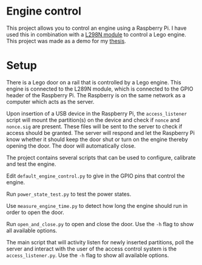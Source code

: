 # Engine control
This project allows you to control an engine using a Raspberry Pi. I have
used this in combination with a 
[L298N module](http://www.instructables.com/id/Control-DC-and-stepper-motors-with-L298N-Dual-Moto/)
to control a Lego engine. This project was made as a demo for my 
[thesis](https://github.com/MatthiasKunnen/bachelorproef).
 
# Setup 
There is a Lego door on a rail that is controlled by a Lego engine. This 
engine is connected to the L289N module, which is connected to the GPIO header
of the Raspberry Pi. The Raspberry is on the same network as a computer which
acts as the server.

Upon insertion of a USB device in the Raspberry Pi, the `access_listener`
script will mount the partition(s) on the device and check if `nonce` and
`nonce.sig` are present. These files will be sent to the server to check if
access should be granted. The server will respond and let the Raspberry Pi
know whether it should keep the door shut or turn on the engine thereby
opening the door. The door will automatically close.

The project contains several scripts that can be used to configure, calibrate
and test the engine.

Edit `default_engine_control.py` to give in the GPIO pins that control the
engine.

Run `power_state_test.py` to test the power states. 

Use `measure_engine_time.py` to detect how long the engine should run in
order to open the door. 

Run `open_and_close.py` to open and close the door. Use the `-h` flag to show
all available options.

The main script that will activity listen for newly inserted partitions, poll
the server and interact with the user of the access control system is the
`access_listener.py`. Use the `-h` flag to show
all available options.
